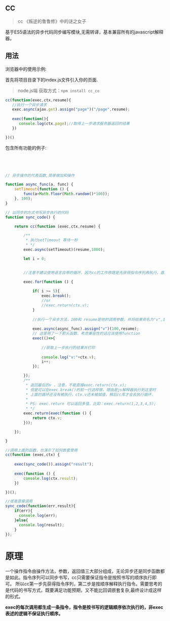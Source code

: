 ## CC

> cc 《叛逆的鲁鲁修》中的谜之女子

基于ES5语法的异步代码同步编写模块,无需转译，基本兼容所有的javascript解释器。

## 用法


浏览器中的使用示例:

首先将项目目录下的index.js文件引入你的页面.

>node.js端 获取方式：`npm install cc_co`

```js
cc(function(exec,ctx,resume){
   //执行一个异步请求
   exec.async(ajax.get).assign("page")("/page",resume);
   
   exec(function(){
      console.log(ctx.page);//取得上一步请求服务器返回的结果
   })

})()
```

包含所有功能的例子:

```js



 
// 异步操作的代表函数,简单做加和操作

function async_func(a, func) {
	setTimeout(function () {
		func(a+Math.floor(Math.random()*100));
	}, 100);
}

// 以同步的方式书写异步执行的代码
function sync_code() {

    return cc(function (exec,ctx,resume) {

        /**
         * 执行setTimeout 等待一秒
         * */
        exec.async(setTimeout)(resume,1000);

        let i = 0;

        
        //注意不建议使用语言自带的循环，因为cc的工作原理是先获得指令序列再执行，直接使用for可能引发错误
         
        exec.for(function () {

            if( i >= 5){
                exec.break();
                //or
                //exec.return(ctx.v);
            }
            
			//执行一个异步方法，100和 resume是他的调用参数，并将结果命名为"v",后面通过ctx去获得
			
            exec.async(async_func).assign("v")(100,resume);
            // 这里用了一下箭头函数，考虑兼容性的话应该使用function
            exec(()=>{
                
                //获取上一步执行的结果并打印
				
                console.log("v:"+ctx.v);
                i++;
            });

        });
        /**
         * 返回最后的v ，注意，不能直接exec.return(ctx.v);
         * 但是可以在exec.break()的前一行这样做，理由是js解释器执行到这里时
         * 上面的循环还没有被执行，ctx.v还未被赋值，稍后cc库才会去执行循环.
		 *
		 * PS: exec.return 可以返回多值，比如：exec.return(1,2,3,4,5);
         * */
        exec.return(exec(function () {
            return ctx.v;
        }));

    });

}

//调用上面的函数，也演示了如何嵌套使用
cc(function (exec,ctx) {
     
    exec(sync_code()).assign("result");
	
    exec(function () {
        console.log(ctx.result);
    })

})();

//或者直接调用
sync_code(function(err,result){
    if(err){
	  console.log(err);
	}else{
	  console.log(result);
	}
});
```

# 原理

一个操作指令由操作方法，参数，返回值三大部分组成，无论异步还是同步函数都是如此。指令序列可以同步书写，cc只需要保证指令是按照书写的顺序执行即可。
所以cc第一步先获得指令序列，第二步是按顺序解释执行指令。需要思考的是代码的书写方式，既要满足功能预期，又不能比回调嵌套复杂,最终设计成这样的形式。

__exec的每次调用都生成一条指令，指令是按书写的逻辑顺序依次执行的，非exec表述的逻辑不保证执行顺序。__
